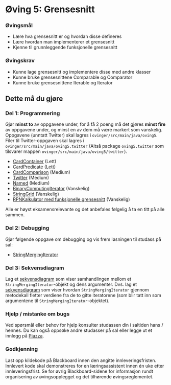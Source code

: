 # Øving 5: Grensesnitt

### Øvingsmål

- Lære hva grensesnitt er og hvordan disse defineres
- Lære hvordan man implementerer et grensesnitt
- Kjenne til grunnleggende funksjonelle grensesnitt

### Øvingskrav

- Kunne lage grensesnitt og implementere disse med andre klasser
- Kunne bruke grensesnittene Comparable<T> og Comparator<T>
- Kunne bruke grensesnittene Iterable<T> og Iterator<T>

## Dette må du gjøre

### Del 1: Programmering

Gjør **minst to** av oppgavene under, for å få 2 poeng må det gjøres **minst fire** av oppgavene under, og minst en av dem må være markert som vanskelig. Oppgavene (unntatt Twitter) skal lagres i `ovinger/src/main/java/oving5`.
Filer til Twitter-oppgaven skal lagres i `ovinger/src/main/java/oving5.twitter` (Altså package `oving5.twitter` som tilsvarer mappen `ovinger/src/main/java/oving5/twitter`).

- [CardContainer](./CardContainer.md) (Lett)
- [CardPredicate](./CardPredicate.md) (Lett)
- [CardComparison](./CardComparison.md) (Medium)
- [Twitter](./Twitter.md) (Medium)
- [Named](./Named.md) (Medium)
- [BinaryComputingIterator](./BinaryComputingIterator.md) (Vanskelig)
- [StringGrid](./StringGrid.md) (Vanskelig)
- [RPNKalkulator med funksjonelle grensesnitt](./RPNCalc.md) (Vanskelig)

Alle er høyst eksamensrelevante og det anbefales følgelig å ta en titt på alle sammen.

### Del 2: Debugging

Gjør følgende oppgave om debugging og vis frem løsningen til studass på sal:

- [StringMergingIterator](./StringMergingIterator.md)

### Del 3: Sekvensdiagram

Lag et [sekvensdiagram](https://www.ntnu.no/wiki/display/tdt4100/Sekvensdiagrammer) som viser samhandlingen mellom et
`StringMergingIterator`-objekt og dens argumenter. Dvs. lag et [sekvensdiagram](https://www.ntnu.no/wiki/display/tdt4100/Sekvensdiagrammer)
som viser hvordan `StringMergingIterator` gjennom metodekall fletter verdiene fra de to gitte iteratorene (som blir tatt inn som argumentene til
`StringMergingIterator`-objektet).

### Hjelp / mistanke om bugs

Ved spørsmål eller behov for hjelp konsulter studassen din i saltiden hans / hennes. Du kan også oppsøke andre studasser på sal eller legge ut et innlegg på [Piazza](https://piazza.com/).

### Godkjenning

Last opp kildekode på Blackboard innen den angitte innleveringsfristen. Innlevert kode skal demonstreres for en læringsassistent innen én uke etter innleveringsfrist. Se for øvrig Blackboard-sidene for informasjon rundt organisering av øvingsopplegget og det tilhørende øvingsreglementet.
